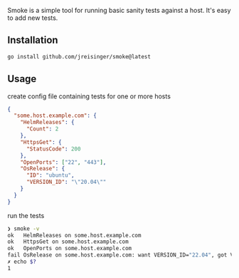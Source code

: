 Smoke is a simple tool for running basic sanity tests against a host. It's easy to add new tests.

## Installation

```sh
go install github.com/jreisinger/smoke@latest
```

## Usage

create config file containing tests for one or more hosts

```json
{
  "some.host.example.com": {
    "HelmReleases": {
      "Count": 2
    },
    "HttpsGet": {
      "StatusCode": 200
    },
    "OpenPorts": ["22", "443"],
    "OsRelease": {
      "ID": "ubuntu",
      "VERSION_ID": "\"20.04\""
    }
  }
}
```

run the tests

```sh
❯ smoke -v
ok   HelmReleases on some.host.example.com
ok   HttpsGet on some.host.example.com
ok   OpenPorts on some.host.example.com
fail OsRelease on some.host.example.com: want VERSION_ID="22.04", got VERSION_ID="20.04"
✗ echo $?
1
```
